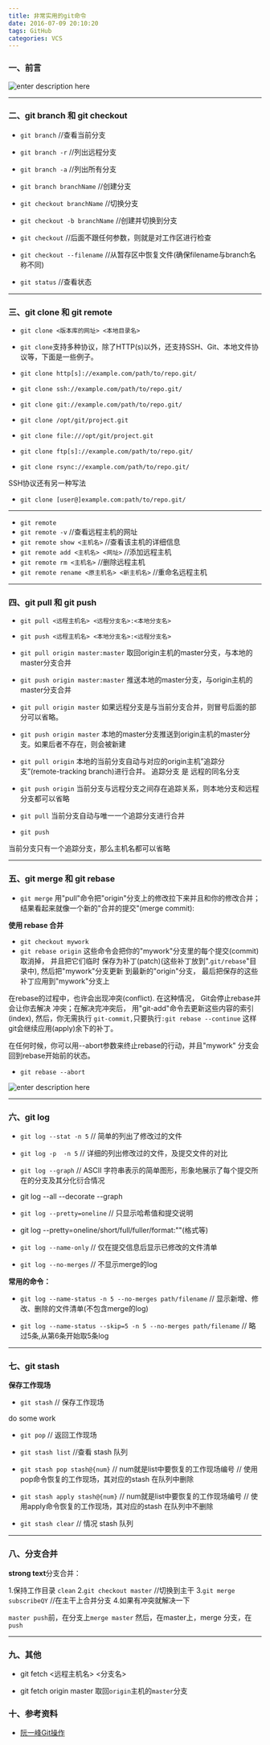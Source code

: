 ```yaml
---
title: 非常实用的git命令
date: 2016-07-09 20:10:20
tags: GitHub
categories: VCS
---
```


### 一、前言

![enter description here][1]


---

### 二、git branch 和 git checkout

- `git branch` //查看当前分支
- `git branch -r` //列出远程分支
- `git branch -a` //列出所有分支
 
- `git branch branchName` //创建分支
- `git checkout branchName` //切换分支
- `git checkout -b branchName` //创建并切换到分支
 
- `git checkout`  //后面不跟任何参数，则就是对工作区进行检查
-  `git checkout --filename` //从暂存区中恢复文件(确保filename与branch名称不同)
 
- `git status` //查看状态

<!--more-->
---

### 三、git clone 和 git remote

- `git clone <版本库的网址> <本地目录名>`
- `git clone`支持多种协议，除了HTTP(s)以外，还支持SSH、Git、本地文件协议等，下面是一些例子。
 
- `git clone http[s]://example.com/path/to/repo.git/`
- `git clone ssh://example.com/path/to/repo.git/`
-  `git clone git://example.com/path/to/repo.git/`
-  `git clone /opt/git/project.git`
-  `git clone file:///opt/git/project.git`
-  `git clone ftp[s]://example.com/path/to/repo.git/`
- `git clone rsync://example.com/path/to/repo.git/`
 
SSH协议还有另一种写法
- `git clone [user@]example.com:path/to/repo.git/`
 
---
 
- `git remote`
- `git remote -v`  //查看远程主机的网址
- `git remote show <主机名>` //查看该主机的详细信息
- `git remote add <主机名> <网址>` //添加远程主机
- `git remote rm <主机名>`  //删除远程主机
- `git remote rename <原主机名> <新主机名>` //重命名远程主机

---

### 四、git pull 和 git push

- `git pull <远程主机名> <远程分支名>:<本地分支名>`
- `git push <远程主机名> <本地分支名>:<远程分支名>`
             

- `git pull origin master:master`
取回origin主机的master分支，与本地的master分支合并
 
- `git push origin master:master`
推送本地的master分支，与origin主机的master分支合并
 

- `git pull origin master`
如果远程分支是与当前分支合并，则冒号后面的部分可以省略。
 
- `git push origin master`
本地的master分支推送到origin主机的master分支。如果后者不存在，则会被新建
 
 
- `git pull origin`
本地的当前分支自动与对应的origin主机”追踪分支”(remote-tracking branch)进行合并。
追踪分支 是 远程的同名分支
 
- `git push origin`
当前分支与远程分支之间存在追踪关系，则本地分支和远程分支都可以省略
 
 
 
- `git pull`
当前分支自动与唯一一个追踪分支进行合并
 
- `git push`

当前分支只有一个追踪分支，那么主机名都可以省略

---

### 五、git merge 和 git rebase

- `git merge`
用"pull"命令把"origin"分支上的修改拉下来并且和你的修改合并；
结果看起来就像一个新的"合并的提交"(merge commit):
 
 
**使用 rebase 合并**

- `git checkout mywork`
- `git rebase origin`
这些命令会把你的"mywork"分支里的每个提交(commit)取消掉，
并且把它们临时 保存为补丁(patch)(这些补丁放到".`git/rebase`"目录中),
然后把"mywork"分支更新 到最新的"origin"分支，
最后把保存的这些补丁应用到"mywork"分支上
 
 
在rebase的过程中，也许会出现冲突(conflict). 在这种情况，
Git会停止rebase并会让你去解决 冲突；在解决完冲突后，
用"git-add"命令去更新这些内容的索引(index), 然后，你无需执行 `git-commit,`只要执行`:git rebase --continue`
这样git会继续应用(apply)余下的补丁。
 
在任何时候，你可以用--abort参数来终止rebase的行动，并且"mywork" 分支会回到rebase开始前的状态。
- `git rebase --abort`

![enter description here][3]


---

### 六、git log

- `git log --stat -n 5`   // 简单的列出了修改过的文件
 
- `git log -p  -n 5`  // 详细的列出修改过的文件，及提交文件的对比
 
- `git log --graph` // ASCII 字符串表示的简单图形，形象地展示了每个提交所在的分支及其分化衍合情况
- git log --all --decorate --graph
 
- `git log --pretty=oneline` // 只显示哈希值和提交说明
 
- git log --pretty=oneline/short/full/fuller/format:""(格式等)
 
- `git log --name-only`  // 仅在提交信息后显示已修改的文件清单
 
- `git log --no-merges` // 不显示merge的log
 
 
**常用的命令：**
 
- `git log --name-status -n 5 --no-merges path/filename` // 显示新增、修改、删除的文件清单(不包含merge的log)

- `git log --name-status --skip=5 -n 5 --no-merges path/filename` // 略过5条,从第6条开始取5条log

---

### 七、git stash

**保存工作现场**
 
- `git stash`     // 保存工作现场
 
do some work
 
- `git pop` // 返回工作现场
 
 
 
- `git stash list` //查看 stash 队列
 
- `git stash pop stash@{num}` 
// num就是list中要恢复的工作现场编号
// 使用pop命令恢复的工作现场，其对应的stash 在队列中删除
 
- `git stash apply stash@{num}`
// num就是list中要恢复的工作现场编号
// 使用apply命令恢复的工作现场，其对应的stash 在队列中不删除
 
 
- `git stash clear` // 情况 stash 队列

---

### 八、分支合并

**strong text**分支合并：
 
1.保持工作目录 `clean`
2.`git checkout master`  //切换到主干
3.`git merge subscribeQY`  //在主干上合并分支
4.如果有冲突就解决一下
 
`master push`前，在分支上`merge master`
然后，在master上，merge 分支，在 `push`

---

### 九、其他

- git fetch <远程主机名> <分支名>
 
- git fetch origin master
取回`origin`主机的`master`分支



### 十、参考资料

- [阮一峰Git操作][2]



  [1]: http://images2015.cnblogs.com/blog/385704/201509/385704-20150915155600929-543996061.jpg
  [2]: http://www.ruanyifeng.com/blog/2014/06/git_remote.html
  [3]: http://images2015.cnblogs.com/blog/385704/201509/385704-20150915155746492-957531481.png
  [4]: http://images2015.cnblogs.com/blog/385704/201509/385704-20150915155746492-957531481.png
